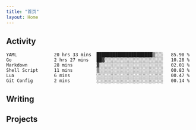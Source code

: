 ```yaml
---
title: "首页"
layout: Home
---
```


## Activity
<!--START_SECTION:waka-->

```text
YAML              20 hrs 33 mins  █████████████████████▒░░░   85.90 %
Go                2 hrs 27 mins   ██▓░░░░░░░░░░░░░░░░░░░░░░   10.28 %
Markdown          28 mins         ▓░░░░░░░░░░░░░░░░░░░░░░░░   02.01 %
Shell Script      11 mins         ▒░░░░░░░░░░░░░░░░░░░░░░░░   00.83 %
Lua               6 mins          ░░░░░░░░░░░░░░░░░░░░░░░░░   00.47 %
Git Config        2 mins          ░░░░░░░░░░░░░░░░░░░░░░░░░   00.14 %
```

<!--END_SECTION:waka-->

## Writing
<PindedPosts />

## Projects
<Projects />
